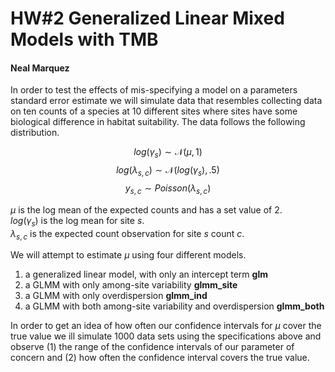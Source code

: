 # HW\#2 Generalized Linear Mixed Models with TMB  
#### Neal Marquez

In order to test the effects of mis-specifying a model on a parameters 
standard error estimate we will simulate data that resembles collecting data 
on ten counts of a species at 10 different sites where sites have some 
biological difference in habitat suitability. The data follows the following 
distribution.

$$
log(\gamma_{s}) \sim \mathcal{N}(\mu, 1)
$$
$$
log(\lambda_{s,c}) \sim \mathcal{N}(log(\gamma_{s}), .5)
$$
$$
y_{s,c} \sim Poisson(\lambda_{s,c})
$$

$\mu$ is the log mean of the expected counts and has a set value of $2$.  
$log(\gamma_{s})$ is the log mean for site $s$.  
$\lambda_{s,c}$ is the expected count observation for site $s$ count $c$.  

We will attempt to estimate $\mu$ using four different models. 

1. a generalized linear model, with only an intercept term  __glm__
2. a GLMM with only among-site variability __glmm_site__
3. a GLMM with only overdispersion __glmm_ind__
4. a GLMM with both among-site variability and overdispersion __glmm_both__  

In order to get an idea of how often our confidence intervals for $\mu$ cover 
the true value we ill simulate 1000 data sets using the specifications above 
and observe (1) the range of the confidence intervals of our parameter of 
concern and (2) how often the confidence interval covers the true value.